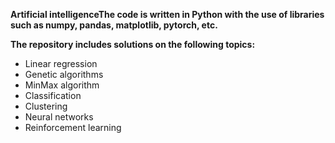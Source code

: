 **Artificial intelligenceThe code is written in Python with the use of libraries such as numpy, pandas, matplotlib, pytorch, etc.**

**The repository includes solutions on the following topics:**

* Linear regression
* Genetic algorithms
* MinMax algorithm
* Classification
* Clustering
* Neural networks
* Reinforcement learning
